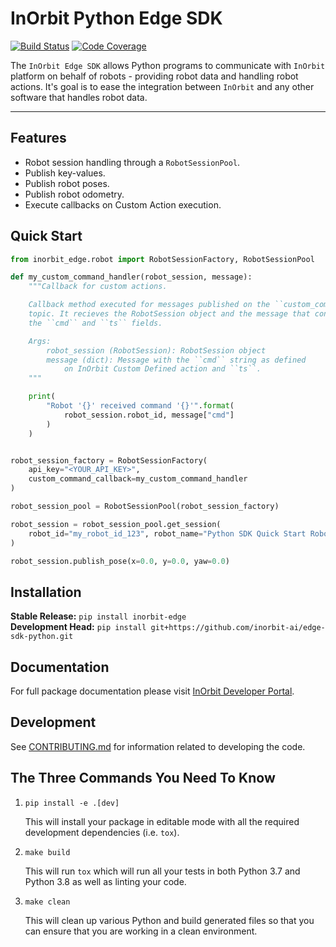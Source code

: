 # InOrbit Python Edge SDK

[![Build Status](https://github.com/inorbit-ai/edge-sdk-python/workflows/Build%20Main/badge.svg)](https://github.com/inorbit-ai/edge-sdk-python/actions)
[![Code Coverage](https://codecov.io/gh/inorbit/edge-sdk-python/branch/main/graph/badge.svg)](https://codecov.io/gh/inorbit/edge-sdk-python)

The `InOrbit Edge SDK` allows Python programs to communicate with `InOrbit` platform on behalf of robots - providing robot data and handling robot actions. It's goal is to ease the integration between `InOrbit` and any other software that handles robot data.

---

## Features

- Robot session handling through a `RobotSessionPool`.
- Publish key-values.
- Publish robot poses.
- Publish robot odometry.
- Execute callbacks on Custom Action execution.

## Quick Start

```python
from inorbit_edge.robot import RobotSessionFactory, RobotSessionPool

def my_custom_command_handler(robot_session, message):
    """Callback for custom actions.

    Callback method executed for messages published on the ``custom_command``
    topic. It recieves the RobotSession object and the message that contains
    the ``cmd`` and ``ts`` fields.

    Args:
        robot_session (RobotSession): RobotSession object
        message (dict): Message with the ``cmd`` string as defined
            on InOrbit Custom Defined action and ``ts``.
    """

    print(
        "Robot '{}' received command '{}'".format(
            robot_session.robot_id, message["cmd"]
        )
    )


robot_session_factory = RobotSessionFactory(
    api_key="<YOUR_API_KEY>",
    custom_command_callback=my_custom_command_handler
)

robot_session_pool = RobotSessionPool(robot_session_factory)

robot_session = robot_session_pool.get_session(
    robot_id="my_robot_id_123", robot_name="Python SDK Quick Start Robot"
)

robot_session.publish_pose(x=0.0, y=0.0, yaw=0.0)
```

## Installation

**Stable Release:** `pip install inorbit-edge`<br>
**Development Head:** `pip install git+https://github.com/inorbit-ai/edge-sdk-python.git`

## Documentation

For full package documentation please visit [InOrbit Developer Portal](https://developer.inorbit.ai/docs?hsLang=en#edge-sdk).

## Development

See [CONTRIBUTING.md](CONTRIBUTING.md) for information related to developing the code.

## The Three Commands You Need To Know

1. `pip install -e .[dev]`

    This will install your package in editable mode with all the required development
    dependencies (i.e. `tox`).

2. `make build`

    This will run `tox` which will run all your tests in both Python 3.7
    and Python 3.8 as well as linting your code.

3. `make clean`

    This will clean up various Python and build generated files so that you can ensure
    that you are working in a clean environment.
